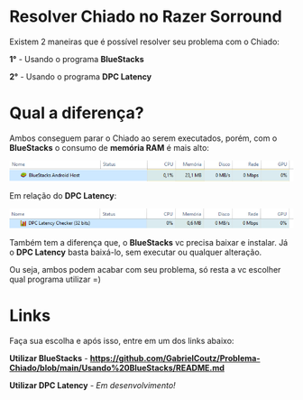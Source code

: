 # Resolver Chiado no Razer Sorround

Existem 2 maneiras que é possível resolver seu problema com o Chiado:

**1°** - Usando o programa **BlueStacks**

**2°** - Usando o programa **DPC Latency**

# Qual a diferença?

Ambos conseguem parar o Chiado ao serem executados, porém, com o **BlueStacks** o consumo de **memória RAM** é mais alto:

![memoria](Imagens/memoria_bluestacks.PNG)

Em relação do **DPC Latency**:

![memoria_dpc](Imagens/memoria_latency.PNG)

Também tem a diferença que, o **BlueStacks** vc precisa baixar e instalar. Já o **DPC Latency** basta baixá-lo, sem executar ou qualquer alteração.

Ou seja, ambos podem acabar com seu problema, só resta a vc escolher qual programa utilizar =)

# Links
Faça sua escolha e após isso, entre em um dos links abaixo:

**Utilizar BlueStacks** - **<https://github.com/GabrielCoutz/Problema-Chiado/blob/main/Usando%20BlueStacks/README.md>**

**Utilizar DPC Latency** - _Em desenvolvimento!_

